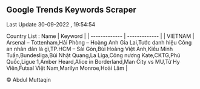 

## Google Trends Keywords Scraper 
 
Last Update 30-09-2022 , 19:54:54

Country List :
 Name  | Keyword |
| ------------- | ------------- |
| VIETNAM | Arsenal – Tottenham,Hải Phòng – Hoàng Anh Gia Lai,Tước danh hiệu Công an nhân dân là gì,TP.HCM – Sài Gòn,Bùi Hoàng Việt Anh,Kiều Minh Tuấn,Bundesliga,Bùi Nhật Quang,La Liga,Công nương Kate,CKTG,Phú Quốc,Ligue 1,Amber Heard,Alice in Borderland,Man City vs MU,Từ Hy Viên,Futsal Việt Nam,Marilyn Monroe,Hoài Lâm |



© Abdul Muttaqin 
